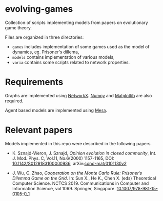 # evolving-games

Collection of scripts implementing models from papers on evolutionary game theory.

Files are organized in three directories:
- `games` includes implementation of some games used as the model of dynamics, eg. Prisoner's dillema,
- `models` contains implementation of various models,
- `varia` contains some scripts related to network properties.

# Requirements

Graphs are implemented using [NetworkX](http://networkx.github.io/). [Numpy](https://www.numpy.org/) and [Matplotlib](https://matplotlib.org/) are also required.

Agent based models are implemented using [Mesa](https://github.com/projectmesa).

# Relevant papers

Models implemented in this repo were described in the following papers.

- K. Sznajd-Weron, J. Sznajd, *Opinion evolution in closed community*, Int. J. Mod. Phys. C, Vol.11, No.6(2000) 1157-1165, DOI: <a href='https://doi.org/10.1142/S0129183100000936'>10.1142/S0129183100000936</a>, arXiv:[cond-mat/0101130v2](https://arxiv.org/abs/cond-mat/0101130)

- J. Wu, C. Zhao, *Cooperation on the Monte Carlo Rule: Prisoner’s Dilemma Game on the Grid*. In: Sun X., He K., Chen X. (eds) Theoretical Computer Science. NCTCS 2019. Communications in Computer and Information Science, vol 1069. Springer, Singapore. <a href="https://doi.org/10.1007/978-981-15-0105-0_1">10.1007/978-981-15-0105-0_1</a>
